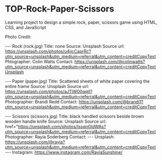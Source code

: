 # TOP-Rock-Paper-Scissors
Learning project to design a simple rock, paper, scissors game using HTML, CSS, and JavaScript

Photo Credit:

--- Rock (rock.jpg)
    Title: none
    Source: Unsplash
    Source url: https://unsplash.com/photos/u4ijcCaprRc?utm_source=unsplash&utm_medium=referral&utm_content=creditCopyText
    Phtographer: Colin Watts
    Contact: https://unsplash.com/@colinwatts?utm_source=unsplash&utm_medium=referral&utm_content=creditCopyText
 <a href="">Unsplash</a>
  

--- Paper (paper.jpg)
    Title: Scattered sheets of white paper covering the entire frame
    Source: Unsplash 
    Source url: https://unsplash.com/photos/aJTiW00qqtI?utm_source=unsplash&utm_medium=referral&utm_content=creditCopyText
    Photographer: Brandi Redd 
    Contact: https://unsplash.com/@brandi1?utm_source=unsplash&utm_medium=referral&utm_content=creditCopyText

  

--- Scissors (scissors.jpg)
    Title: black handled scissors beside brown wooden handle knife
    Source: Unsplash
    Source url: href="https://unsplash.com/photos/IssqnGldWAs?utm_source=unsplash&utm_medium=referral&utm_content=creditCopyText
    Photographer: Rayia Soderberg
    Contact: 
        --- Unsplash: https://unsplash.com/@rayia?utm_source=unsplash&utm_medium=referral&utm_content=creditCopyText
        --- Instagram: https://www.instagram.com/RayiaSunshine/
  
